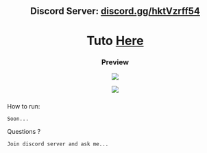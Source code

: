 <h2 align="center">Discord Server: <a href="https://discord.gg/hktVzrff54">discord.gg/hktVzrff54</a></h2>


<h1 align="center">Tuto <a href="https://discord.gg/hktVzrff54">Here</a></h1>

<h3 align="center">Preview</h3>


<a href="https://discord.gg/hktVzrff54"><p align="center"><img src="https://cdn.discordapp.com/attachments/1139624055176183828/1139636304859123833/image.png"></p></a>

<a href="https://discord.gg/hktVzrff54"><p align="center"><img src="https://cdn.discordapp.com/attachments/1131556640559214602/1139913509715595305/image.png"></p></a>


###

How to run:
```
Soon...
```

Questions ?
```
Join discord server and ask me...
```
